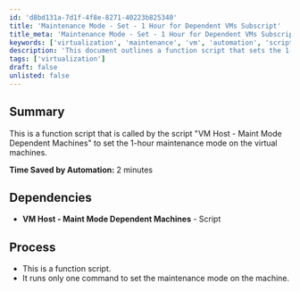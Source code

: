 ```yaml
---
id: 'd8bd131a-7d1f-4f8e-8271-40223b825340'
title: 'Maintenance Mode - Set - 1 Hour for Dependent VMs Subscript'
title_meta: 'Maintenance Mode - Set - 1 Hour for Dependent VMs Subscript'
keywords: ['virtualization', 'maintenance', 'vm', 'automation', 'script']
description: 'This document outlines a function script that sets the 1-hour maintenance mode on virtual machines, called by the script "VM Host - Maint Mode Dependent Machines." It details the time saved by automation and the script dependencies involved in the process.'
tags: ['virtualization']
draft: false
unlisted: false
---
```


## Summary

This is a function script that is called by the script "VM Host - Maint Mode Dependent Machines" to set the 1-hour maintenance mode on the virtual machines.

**Time Saved by Automation:** 2 minutes

## Dependencies

- **VM Host - Maint Mode Dependent Machines** - Script

## Process

- This is a function script.
- It runs only one command to set the maintenance mode on the machine.



